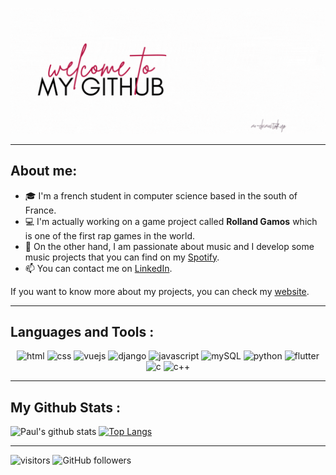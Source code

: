 ![](https://github.com/paulmarniquet/paulmarniquet/blob/main/assets/github.gif?raw=true)


---

## About me:

- 🎓 I'm a french student in computer science based in the south of France.
- 💻 I'm actually working on a game project called **Rolland Gamos** which is one of the first rap games in the world.
- 💬 On the other hand, I am passionate about music and I develop some music projects that you can find on my [Spotify](https://open.spotify.com/artist/1QPBg1Edvg3dd0IudyCXBS).
- 📫 You can contact me on [LinkedIn](https://www.linkedin.com/in/paul-marniquet/).


If you want to know more about my projects, you can check my [website](https://www.paulmarniquet.fr/).

---

## Languages and Tools :
<p align="center">
      <img src="https://cdn-icons-png.flaticon.com/512/1532/1532556.png" alt="html" width="55" height="55"/>
      <img src="https://cdn-icons-png.flaticon.com/512/732/732190.png" alt="css" width="55" height="55"/>
      <img src="https://www.vectorlogo.zone/logos/vuejs/vuejs-icon.svg" alt="vuejs" width="55" height="55"/>
            <img src="https://www.vectorlogo.zone/logos/djangoproject/djangoproject-ar21.svg" alt="django" width="55" height="55"/>
      <img src="https://www.vectorlogo.zone/logos/javascript/javascript-icon.svg" alt="javascript" width="55" height="55"/> 
      <img src="https://www.vectorlogo.zone/logos/mysql/mysql-official.svg" alt="mySQL" width="66" height="66">
      <img src="https://www.vectorlogo.zone/logos/python/python-icon.svg" alt="python" width="55" height="55"/> 
      <img src="https://miro.medium.com/max/1000/1*ilC2Aqp5sZd1wi0CopD1Hw.png" alt="flutter" width="55" height="55"/>
      <img src="https://img.icons8.com/color/480/c-programming.png" alt="c" width="65" height="65"/>          
      <img src="https://user-images.githubusercontent.com/42747200/46140125-da084900-c26d-11e8-8ea7-c45ae6306309.png" alt="c++" width="55" height="55"/>
      
</p>

---

## My Github Stats :


![Paul's github stats](https://github-readme-stats.vercel.app/api?username=paulmarniquet&show_icons=true&title_color=ffc857&icon_color=8ac926&text_color=daf7dc&bg_color=151515&hide=issues&count_private=true&include_all_commits=true)
[![Top Langs](https://github-readme-stats.vercel.app/api/top-langs/?username=paulmarniquet&layout=compact&text_color=daf7dc&bg_color=151515&hide=css,html,php)](https://github.com/paulmarniquet/github-readme-stats)

---

![visitors](https://visitor-badge.glitch.me/badge?page_id=paulmarniquet)
![GitHub followers](https://img.shields.io/github/followers/paulmarniquet?style=social)
